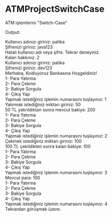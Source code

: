 # ATMProjectSwitchCase
ATM işlemlerini "Switch-Case"

Output: 

Kullanıcı adınızı giriniz: patika </br >
Şifrenizi giriniz: java123 </br >
Hatalı kullanıcı adı veya şifre. Tekrar deneyiniz. </br >
Kalan hakkınız: 2 </br >
Kullanıcı adınızı giriniz: patika </br >
Şifrenizi giriniz: dev123 </br >
Merhaba, Kodluyoruz Bankasına Hoşgeldiniz! </br >
1- Para Yatırma </br >
2- Para Çekme </br >
3- Bakiye Sorgula </br >
4- Çıkış Yap </br >
Yapmak istediğiniz işlemin numarasını tuşlayınız: 1 </br >
Yatırmak istediğiniz miktarı giriniz: 50 </br >
50 TL yatırıldıktan sonra mevcut bakiye: 200 </br >
1- Para Yatırma </br >
2- Para Çekme </br >
3- Bakiye Sorgula </br >
4- Çıkış Yap </br >
Yapmak istediğiniz işlemin numarasını tuşlayınız: 2 </br >
Çekmek istediğiniz miktarı giriniz: 100 </br >
100 TL çekildikten sonra kalan bakiye: 100 </br >
1- Para Yatırma </br >
2- Para Çekme </br >
3- Bakiye Sorgula </br >
4- Çıkış Yap</br > 
Yapmak istediğiniz işlemin numarasını tuşlayınız: 3 </br >
Mevcut para: 100 </br > 
1- Para Yatırma </br >
2- Para Çekme </br >
3- Bakiye Sorgula </br >
4- Çıkış Yap </br >
Yapmak istediğiniz işlemin numarasını tuşlayınız: 4 </br >
Tekrardan görüşmek üzere.
